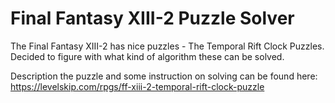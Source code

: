 
# Final Fantasy XIII-2 Puzzle Solver

The Final Fantasy XIII-2 has nice puzzles - The Temporal Rift Clock Puzzles.
Decided to figure with what kind of algorithm these can be solved.

Description the puzzle and some instruction on solving can be found here:
https://levelskip.com/rpgs/ff-xiii-2-temporal-rift-clock-puzzle
